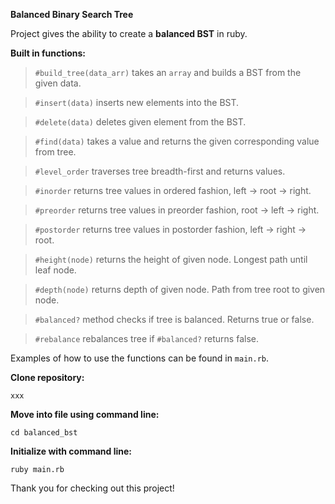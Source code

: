 <strong>Balanced Binary Search Tree</strong>

Project gives the ability to create a <strong>balanced BST</strong> in ruby.

<strong>Built in functions:</strong>

>```#build_tree(data_arr)``` takes an ```array``` and builds a BST from the given data.

>```#insert(data)``` inserts new elements into the BST.

>```#delete(data)``` deletes given element from the BST.

>```#find(data)``` takes a value and returns the given corresponding value from tree.

>```#level_order``` traverses tree breadth-first and returns values.

>```#inorder``` returns tree values in ordered fashion, left -> root -> right.

>```#preorder``` returns tree values in preorder fashion, root -> left -> right.

>```#postorder``` returns tree values in postorder fashion, left -> right -> root.

>```#height(node)``` returns the height of given node. Longest path until leaf node.

>```#depth(node)``` returns depth of given node. Path from tree root to given node.

>```#balanced?``` method checks if tree is balanced. Returns true or false.

>```#rebalance``` rebalances tree if ```#balanced?``` returns false.

Examples of how to use the functions can be found in ```main.rb```.

<strong>Clone repository:</strong>
```
xxx
```

<strong>Move into file using command line:</strong>
```
cd balanced_bst
```

<strong>Initialize with command line:</strong>
```
ruby main.rb
```  

Thank you for checking out this project!
